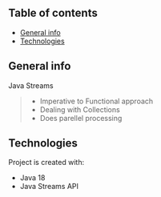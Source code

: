 ## Table of contents
* [General info](#general-info)
* [Technologies](#technologies)

## General info
Java Streams
> * Imperative to Functional approach
> * Dealing with Collections
> * Does parellel processing
	
## Technologies
Project is created with:
* Java 18
* Java Streams API
	

